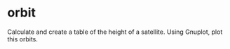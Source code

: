 # orbit
Calculate and create a table of the height of a satellite. Using Gnuplot, plot this orbits.
